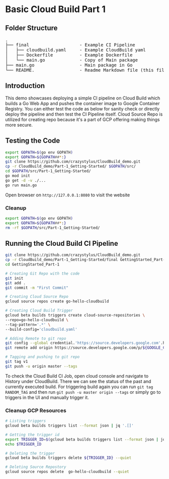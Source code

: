 # Basic Cloud Build Part 1
## Folder Structure
<pre>
.
├── final                   - Example CI Pipeline
│   ├── cloudbuild.yaml     - Example CloudBuild yaml
│   ├── Dockerfile          - Example Dockerfile
│   └── main.go             - Copy of Main package
├── main.go                 - Main package in Go
└── README.                 - Readme Markdown file (this file)
</pre>
## Introduction
This demo showcases deploying a simple CI pipeline on Cloud Build which builds a Go Web App and pushes the container image to Google Container Registry. You can either test the code as below for sanity check or directly deploy the pipeline and then test the CI Pipeline itself. Cloud Source Repo is utilized for creating repo because it's a part of GCP offering making things more secure.

## Testing the Code
```bash
export GOPATH=$(go env GOPATH)
export GOPATH=${GOPATH##*:}
git clone https://github.com/crazystylus/CloudBuild_demo.git
cp -r CloudBuild_demo/Part-1_Getting-Started/ $GOPATH/src/
cd $GOPATH/src/Part-1_Getting-Started/
go mod init
go get -d -v ./...
go run main.go
```
Open browser on `http://127.0.0.1:8080` to visit the website

### Cleanup
```bash
export GOPATH=$(go env GOPATH)
export GOPATH=${GOPATH##*:}
rm -rf $GOPATH/src/Part-1_Getting-Started/
```

## Running the Cloud Build CI Pipeline
```bash
git clone https://github.com/crazystylus/CloudBuild_demo.git
cp -r CloudBuild_demo/Part-1_Getting-Started/final GettingStarted_Part-1
cd GettingStarted_Part-1

# Creating Git Repo with the code
git init
git add .
git commit -m "First Commit"

# Creating Cloud Source Repo
gcloud source repos create go-hello-cloudbuild

# Creating Cloud Build Trigger
gcloud beta builds triggers create cloud-source-repositories \
--repo=go-hello-cloudbuild \
--tag-pattern='.*' \
--build-config='cloudbuild.yaml'

# Adding Remote to git repo
git config --global credential.'https://source.developers.google.com'.helper gcloud.sh
git remote add origin https://source.developers.google.com/p/${GOOGLE_CLOUD_PROJECT}/r/go-hello-cloudbuild

# Tagging and pushing to git repo
git tag v1
git push -u origin master --tags
```
To check the Cloud Build CI Job, open cloud console and navigate to History under CloudBuild. There we can see the status of the past and currently executed build. For triggering build again you can run `git tag RANDOM_TAG` and then run `git push -u master origin --tags` or simply go to triggers in the UI and manually trigger it.

### Cleanup GCP Resources
```bash
# Listing triggers
gcloud beta builds triggers list --format json | jq '.[]'

# Getting the trigger id
export TRIGGER_ID=$(gcloud beta builds triggers list --format json | jq -r '.[] | select( .triggerTemplate.repoName=="go-hello-cloudbuild") | .id')
echo $TRIGGER_ID

# Deleting the trigger
gcloud beta builds triggers delete ${TRIGGER_ID} --quiet

# Deleting Source Repostory
gcloud source repos delete  go-hello-cloudbuild --quiet
```